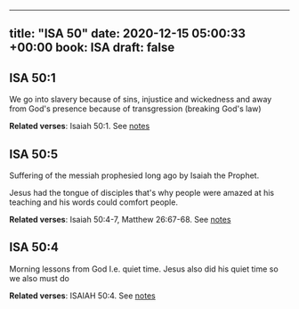 
---
title: "ISA 50"
date: 2020-12-15 05:00:33 +00:00
book: ISA
draft: false
---

## ISA 50:1

We go into slavery because of sins, injustice and wickedness and away from God's presence because of transgression (breaking God's law)

**Related verses**: Isaiah 50:1. See [notes](https://my.bible.com/notes/3584892045842178245)


## ISA 50:5

Suffering of the messiah prophesied long ago by Isaiah the Prophet.

Jesus had the tongue of disciples that's why people were amazed at his teaching and his words could comfort people.

**Related verses**: Isaiah 50:4-7, Matthew 26:67-68. See [notes](https://my.bible.com/notes/2755933250471584731)


## ISA 50:4

Morning lessons from God I.e. quiet time. Jesus also did his quiet time so we also must do

**Related verses**: ISAIAH 50:4. See [notes](https://my.bible.com/notes/2755925952835609480)

